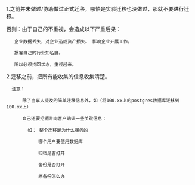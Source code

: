1.之前并未做过/协助做过正式迁移，哪怕是实验迁移也没做过，那就不要进行迁移。



  否则：由于自己的不重视，会造成以下严重后果：

       企业数据丢失，对企业造成资产损失。 影响企业开展工作。
       
       损害自己的行业知名度。
       
       所以必须找回状态，重视起来。
       
 
 
 2.迁移之前，把所有能收集的信息收集清楚。
 
      注意：
          
          除了当事人提及的简单迁移信息外，如（将100.xx上的postgres数据库迁移到100.xx上）
          
          自己还要挖掘并向客户确认一些关键信息：
          
            如： 整个迁移是为什么服务的
                
                哪个用户要使用数据库 
                
                归档是否打开
                
                备份是否打开
                
                原备份怎么办
                
                

